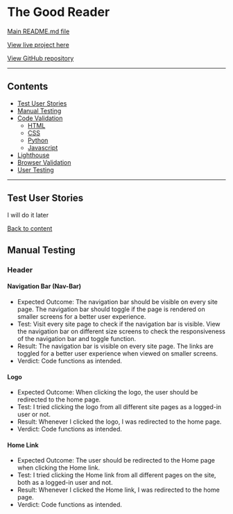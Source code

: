 # The Good Reader

[Main README.md file](/README.md)

[View live project here](https://the-good-reader.herokuapp.com/)

[View GitHub repository](https://github.com/pagioro/The_Good_Reader)

***
## Contents
* [Test User Stories](#Test-user-stories)
* [Manual Testing](#Manual-testing)
* [Code Validation](#Code-validation)
    * [HTML](#HTML)
    * [CSS](#CSS)
    * [Python](#Python)
    * [Javascript](#Javascript)
* [Lighthouse](#Lighthouse)
* [Browser Validation](#Browser-validation)
* [User Testing](#User-testing)


***

## **Test User Stories**

I will do it later

[Back to content](#contents)

## **Manual Testing**

### Header

#### Navigation Bar (Nav-Bar)

* Expected Outcome: The navigation bar should be visible on every site page. The navigation bar should toggle if the page is rendered on smaller screens for a better user experience. 
* Test: Visit every site page to check if the navigation bar is visible. View the navigation bar on different size screens to check the responsiveness of the navigation bar and toggle function. 
* Result: The navigation bar is visible on every site page. The links are toggled for a better user experience when viewed on smaller screens. 
* Verdict: Code functions as intended.

#### Logo

* Expected Outcome: When clicking the logo, the user should be redirected to the home page.
* Test: I tried clicking the logo from all different site pages as a logged-in user or not. 
* Result: Whenever I clicked the logo, I was redirected to the home page.
* Verdict: Code functions as intended.

#### Home Link

* Expected Outcome: The user should be redirected to the Home page when clicking the Home link.
* Test: I tried clicking the Home link from all different pages on the site, both as a logged-in user and not.
* Result: Whenever I clicked the Home link, I was redirected to the home page. 
* Verdict: Code functions as intended.

